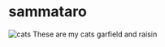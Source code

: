# sammataro

![cats](https://github.com/robertsammataro/sammata.ro/assets/71343294/2df2fbc2-42cd-409d-be06-ad4afd5f6a93)
These are my cats garfield and raisin
